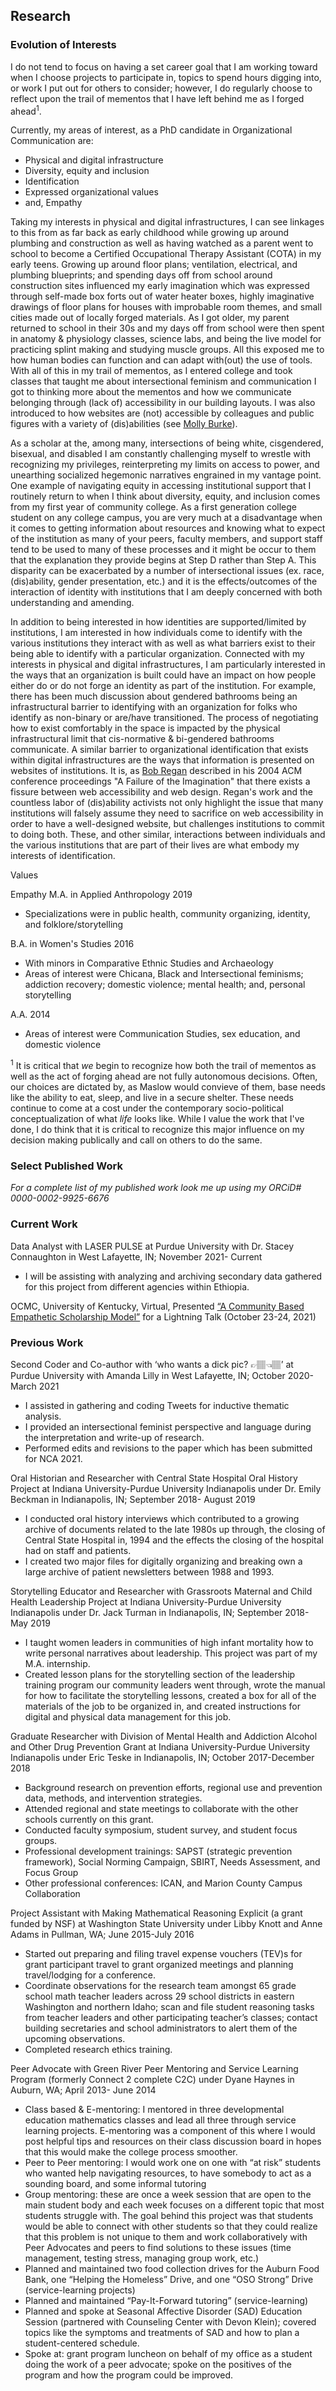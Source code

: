 ## Research
### Evolution of Interests
I do not tend to focus on having a set career goal that I am working toward when I choose projects to participate in, topics to spend hours digging into, or work I put out for others to consider; however, I do regularly choose to reflect upon the trail of mementos that I have left behind me as I forged ahead<sup>1</sup>.

Currently, my areas of interest, as a PhD candidate in Organizational Communication are:
- Physical and digital infrastructure
- Diversity, equity and inclusion
- Identification
- Expressed organizational values
- and, Empathy

Taking my interests in physical and digital infrastructures, I can see linkages to this from as far back as early childhood while growing up around plumbing and construction as well as having watched as a parent went to school to become a Certified Occupational Therapy Assistant (COTA) in my early teens. Growing up around floor plans; ventilation, electrical, and plumbing blueprints; and spending days off from school around construction sites influenced my early imagination which was expressed through self-made box forts out of water heater boxes, highly imaginative drawings of floor plans for houses with improbable room themes, and small cities made out of locally forged materials. As I got older, my parent returned to school in their 30s and my days off from school were then spent in anatomy & physiology classes, science labs, and being the live model for practicing splint making and studying muscle groups. All this exposed me to how human bodies can function and can adapt with(out) the use of tools. With all of this in my trail of mementos, as I entered college and took classes that taught me about intersectional feminism and communication I got to thinking more about the mementos and how we communicate belonging through (lack of) accessibility in our building layouts. I was also introduced to how websites are (not) accessible by colleagues and public figures with a variety of (dis)abilities (see [Molly Burke](https://www.youtube.com/watch?v=BKztFpVJ-XE)).

As a scholar at the, among many, intersections of being white, cisgendered, bisexual, and disabled I am constantly challenging myself to wrestle with recognizing my privileges, reinterpreting my limits on access to power, and unearthing socialized hegemonic narratives engrained in my vantage point. One example of navigating equity in accessing institutional support that I routinely return to when I think about diversity, equity, and inclusion comes from my first year of community college. As a first generation college student on any college campus, you are very much at a disadvantage when it comes to getting information about resources and knowing what to expect of the institution as many of your peers, faculty members, and support staff tend to be used to many of these processes and it might be occur to them that the explanation they provide begins at Step D rather than Step A. This disparity can be exacerbated by a number of intersectional issues (ex. race, (dis)ability, gender presentation, etc.) and it is the effects/outcomes of the interaction of identity with institutions that I am deeply concerned with both understanding and amending. 

In addition to being interested in how identities are supported/limited by institutions, I am interested in how individuals come to identify with the various institutions they interact with as well as what barriers exist to their being able to identify with a particular organization. Connected with my interests in physical and digital infrastructures, I am particularly interested in the ways that an organization is built could have an impact on how people either do or do not forge an identity as part of the institution. For example, there has been much discussion about gendered bathrooms being an infrastructural barrier to identifying with an organization for folks who identify as non-binary or are/have transitioned. The process of negotiating how to exist comfortably in the space is impacted by the physical infrastructural limit that cis-normative & bi-gendered bathrooms communicate. A similar barrier to organizational identification that exists within digital infrastructures are the ways that information is presented on websites of institutions. It is, as [Bob Regan](https://dl.acm.org/doi/abs/10.1145/990657.990663?casa_token=ALg1ZAOTRyQAAAAA:rV_eDuq9JoqgMIHCe0FTpCGzbEX1GdZRe31ANRONS_9-buyvNeBMaNfclNs1C8BWNb4TJC_v40ZiaQ) described in his 2004 ACM conference proceedings "A Failure of the Imagination" that there exists a fissure between web accessibility and web design. Regan's work and the countless labor of (dis)ability activists not only highlight the issue that many institutions will falsely assume they need to sacrifice on web accessibility in order to have a well-designed website, but challenges institutions to commit to doing both. These, and other similar, interactions between individuals and the various institutions that are part of their lives are what embody my interests of identification.

Values

Empathy
M.A. in Applied Anthropology 2019
- Specializations were in public health, community organizing, identity, and folklore/storytelling 

B.A. in Women's Studies 2016
- With minors in Comparative Ethnic Studies and Archaeology
- Areas of interest were Chicana, Black and Intersectional feminisms; addiction recovery; domestic violence; mental health; and, personal storytelling

A.A. 2014
- Areas of interest were Communication Studies, sex education, and domestic violence

<sup>1</sup> It is critical that _we_ begin to recognize how both the trail of mementos as well as the act of forging ahead are not fully autonomous decisions. Often, our choices are dictated by, as Maslow would convieve of them, base needs like the ability to eat, sleep, and live in a secure shelter. These needs continue to come at a cost under the contemporary socio-political conceptualization of what _life_ looks like. While I value the work that I've done, I do think that it is critical to recognize this major influence on my decision making publically and call on others to do the same. 

### Select Published Work
_For a complete list of my published work look me up using my ORCiD# 0000-0002-9925-6676_

### Current Work 
Data Analyst with LASER PULSE at Purdue University with Dr. Stacey Connaughton in West Lafayette, IN; November 2021- Current 
- I will be assisting with analyzing and archiving secondary data gathered for this project from different agencies within Ethiopia. 

OCMC, University of Kentucky, Virtual, Presented [“A Community Based Empathetic Scholarship Model”](https://www.youtube.com/watch?v=rodHVoKKnOE) for a Lightning Talk (October 23-24, 2021)

### Previous Work
Second Coder and Co-author with ‘who wants a dick pic? 👉🏽👈🏽’ at Purdue University with Amanda Lilly in West Lafayette, IN; October 2020- March 2021 
- I assisted in gathering and coding Tweets for inductive thematic analysis.
- I provided an intersectional feminist perspective and language during the interpretation and write-up of research.
- Performed edits and revisions to the paper which has been submitted for NCA 2021.

Oral Historian and Researcher with Central State Hospital Oral History Project at Indiana University-Purdue University Indianapolis under Dr. Emily Beckman in Indianapolis, IN; September 2018- August 2019 
- I conducted oral history interviews which contributed to a growing archive of documents related to the late 1980s up through, the closing of Central State Hospital in, 1994 and the effects the closing of the hospital had on staff and patients.
- I created two major files for digitally organizing and breaking own a large archive of patient newsletters between 1988 and 1993.

Storytelling Educator and Researcher with Grassroots Maternal and Child Health Leadership Project at Indiana University-Purdue University Indianapolis under Dr. Jack Turman in Indianapolis, IN; September 2018-May 2019 
- I taught women leaders in communities of high infant mortality how to write personal narratives about leadership. This project was part of my M.A. internship. 
- Created lesson plans for the storytelling section of the leadership training program our community leaders went through, wrote the manual for how to facilitate the storytelling lessons, created a box for all of the materials of the job to be organized in, and created instructions for digital and physical data management for this job. 

Graduate Researcher with Division of Mental Health and Addiction Alcohol and Other Drug Prevention Grant at Indiana University-Purdue University Indianapolis under Eric Teske in Indianapolis, IN; October 2017-December 2018 
- Background research on prevention efforts, regional use and prevention data, methods, and intervention strategies.
- Attended regional and state meetings to collaborate with the other schools currently on this grant. 
- Conducted faculty symposium, student survey, and student focus groups.
- Professional development trainings: SAPST (strategic prevention framework), Social Norming Campaign, SBIRT, Needs Assessment, and Focus Group
- Other professional conferences: ICAN, and Marion County Campus Collaboration

Project Assistant with Making Mathematical Reasoning Explicit (a grant funded by NSF) at Washington State University under Libby Knott and Anne Adams in Pullman, WA; June 2015-July 2016 
- Started out preparing and filing travel expense vouchers (TEV)s for grant participant travel to grant organized meetings and planning travel/lodging for a conference.
- Coordinate observations for the research team amongst 65 grade school math teacher leaders across 29 school districts in eastern Washington and northern Idaho; scan and file student reasoning tasks from teacher leaders and other participating teacher’s classes; contact building secretaries and school administrators to alert them of the upcoming observations.
- Completed research ethics training.

Peer Advocate with Green River Peer Mentoring and Service Learning Program (formerly Connect 2 complete C2C) under Dyane Haynes in Auburn, WA; April 2013- June 2014
- Class based & E-mentoring: I mentored in three developmental education mathematics classes and lead all three through service learning projects. E-mentoring was a component of this where I would post helpful tips and resources on their class discussion board in hopes that this would make the college process smoother. 
- Peer to Peer mentoring: I would work one on one with “at risk” students who wanted help navigating resources, to have somebody to act as a sounding board, and some informal tutoring
- Group mentoring: these are once a week session that are open to the main student body and each week focuses on a different topic that most students struggle with. The goal behind this project was that students would be able to connect with other students so that they could realize that this problem is not unique to them and work collaboratively with Peer Advocates and peers to find solutions to these issues (time management, testing stress, managing group work, etc.)
- Planned and maintained two food collection drives for the Auburn Food Bank, one “Helping the Homeless” Drive, and one “OSO Strong” Drive (service-learning projects)
- Planned and maintained “Pay-It-Forward tutoring” (service-learning)
- Planned and spoke at Seasonal Affective Disorder (SAD) Education Session (partnered with Counseling Center with Devon Klein); covered topics like the symptoms and treatments of SAD and how to plan a student-centered schedule.
- Spoke at: grant program luncheon on behalf of my office as a student doing the work of a peer advocate; spoke on the positives of the program and how the program could be improved.
